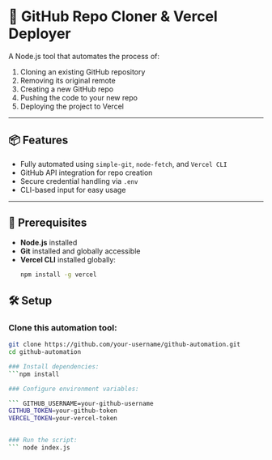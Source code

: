 # 🚀 GitHub Repo Cloner & Vercel Deployer

A Node.js tool that automates the process of:

1. Cloning an existing GitHub repository
2. Removing its original remote
3. Creating a new GitHub repo
4. Pushing the code to your new repo
5. Deploying the project to Vercel

---

## 📦 Features

- Fully automated using `simple-git`, `node-fetch`, and `Vercel CLI`
- GitHub API integration for repo creation
- Secure credential handling via `.env`
- CLI-based input for easy usage

---

## 🔧 Prerequisites

- **Node.js** installed
- **Git** installed and globally accessible
- **Vercel CLI** installed globally:  
  ```bash
  npm install -g vercel

## 🛠️ Setup

### Clone this automation tool:

```bash
git clone https://github.com/your-username/github-automation.git
cd github-automation

### Install dependencies:
```npm install

### Configure environment variables:

``` GITHUB_USERNAME=your-github-username
GITHUB_TOKEN=your-github-token
VERCEL_TOKEN=your-vercel-token


### Run the script:
``` node index.js